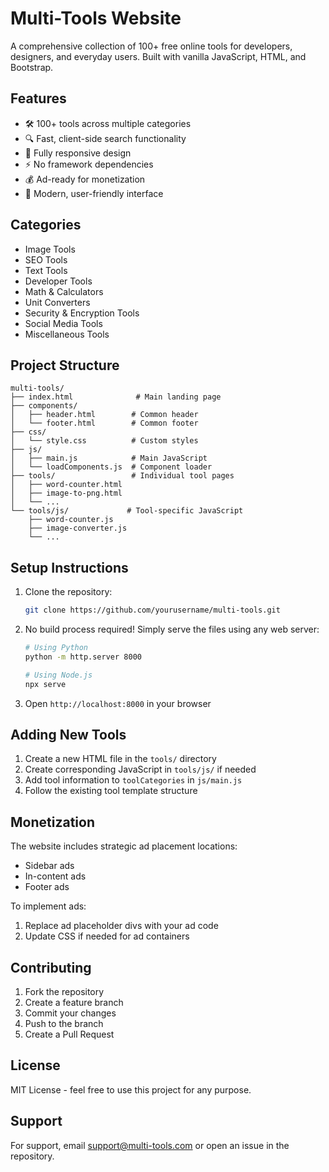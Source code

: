 # Multi-Tools Website

A comprehensive collection of 100+ free online tools for developers, designers, and everyday users. Built with vanilla JavaScript, HTML, and Bootstrap.

## Features

- 🛠️ 100+ tools across multiple categories
- 🔍 Fast, client-side search functionality
- 📱 Fully responsive design
- ⚡ No framework dependencies
- 💰 Ad-ready for monetization
- 🎨 Modern, user-friendly interface

## Categories

- Image Tools
- SEO Tools
- Text Tools
- Developer Tools
- Math & Calculators
- Unit Converters
- Security & Encryption Tools
- Social Media Tools
- Miscellaneous Tools

## Project Structure

```
multi-tools/
├── index.html              # Main landing page
├── components/            
│   ├── header.html        # Common header
│   └── footer.html        # Common footer
├── css/
│   └── style.css          # Custom styles
├── js/
│   ├── main.js            # Main JavaScript
│   └── loadComponents.js  # Component loader
├── tools/                 # Individual tool pages
│   ├── word-counter.html
│   ├── image-to-png.html
│   └── ...
└── tools/js/             # Tool-specific JavaScript
    ├── word-counter.js
    ├── image-converter.js
    └── ...
```

## Setup Instructions

1. Clone the repository:
   ```bash
   git clone https://github.com/yourusername/multi-tools.git
   ```

2. No build process required! Simply serve the files using any web server:
   ```bash
   # Using Python
   python -m http.server 8000

   # Using Node.js
   npx serve
   ```

3. Open `http://localhost:8000` in your browser

## Adding New Tools

1. Create a new HTML file in the `tools/` directory
2. Create corresponding JavaScript in `tools/js/` if needed
3. Add tool information to `toolCategories` in `js/main.js`
4. Follow the existing tool template structure

## Monetization

The website includes strategic ad placement locations:
- Sidebar ads
- In-content ads
- Footer ads

To implement ads:
1. Replace ad placeholder divs with your ad code
2. Update CSS if needed for ad containers

## Contributing

1. Fork the repository
2. Create a feature branch
3. Commit your changes
4. Push to the branch
5. Create a Pull Request

## License

MIT License - feel free to use this project for any purpose.

## Support

For support, email support@multi-tools.com or open an issue in the repository. 